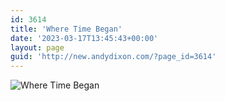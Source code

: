 ```yaml
---
id: 3614
title: 'Where Time Began'
date: '2023-03-17T13:45:43+00:00'
layout: page
guid: 'http://new.andydixon.com/?page_id=3614'
---
```


![Where Time Began](https://i0.wp.com/assets.g8x2.ldn.idrivee2-23.com/posters/Where%20Time%20Began%2001.jpg?w=1200&ssl=1 "Where Time Began")